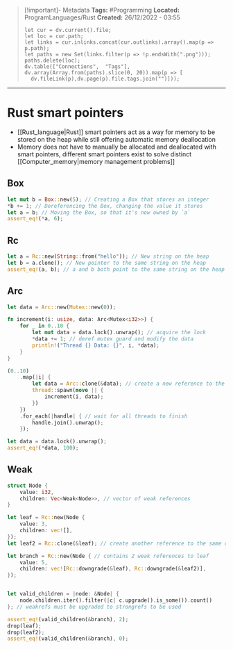 > [!important]- Metadata
> **Tags:** #Programming 
> **Located:** ProgramLanguages/Rust
> **Created:** 26/12/2022 - 03:55
> ```dataviewjs
>let cur = dv.current().file;
>let loc = cur.path;
>let links = cur.inlinks.concat(cur.outlinks).array().map(p => p.path);
>let paths = new Set(links.filter(p => !p.endsWith(".png")));
>paths.delete(loc);
>dv.table(["Connections",  "Tags"], dv.array(Array.from(paths).slice(0, 20)).map(p => [
>   dv.fileLink(p),dv.page(p).file.tags.join("")]));
> ```

___
# Rust smart pointers
- [[Rust_language|Rust]] smart pointers act as a way for memory to be stored on the heap while still offering automatic memory deallocation
- Memory does not have to manually be allocated and deallocated with smart pointers, different smart pointers exist to solve distinct [[Computer_memory|memory management problems]]

## Box
```rust
let mut b = Box::new(5); // Creating a Box that stores an integer
*b += 1; // Dereferencing the Box, changing the value it stores
let a = b; // Moving the Box, so that it's now owned by `a`
assert_eq!(*a, 6);
```



## Rc
```rust
let a = Rc::new(String::from("hello")); // New string on the heap
let b = a.clone(); // New pointer to the same string on the heap
assert_eq!(a, b); // a and b both point to the same string on the heap
```


## Arc
```rust
let data = Arc::new(Mutex::new(0));

fn increment(i: usize, data: Arc<Mutex<i32>>) {
    for _ in 0..10 {
        let mut data = data.lock().unwrap(); // acquire the lock
        *data += 1; // deref mutex guard and modify the data
        println!("Thread {} Data: {}", i, *data);
    }
}

(0..10)
    .map(|i| {
        let data = Arc::clone(&data); // create a new reference to the data
        thread::spawn(move || {
            increment(i, data);
        })
    })
    .for_each(|handle| { // wait for all threads to finish
        handle.join().unwrap();
    });

let data = data.lock().unwrap();
assert_eq!(*data, 100);
```

## Weak 
```rust
struct Node {
    value: i32,
    children: Vec<Weak<Node>>, // vector of weak references
}

let leaf = Rc::new(Node {
    value: 3,
    children: vec![],
});
let leaf2 = Rc::clone(&leaf); // create another reference to the same object

let branch = Rc::new(Node { // contains 2 weak references to leaf
    value: 5,
    children: vec![Rc::downgrade(&leaf), Rc::downgrade(&leaf2)],
});


let valid_children = |node: &Node| {
    node.children.iter().filter(|c| c.upgrade().is_some()).count()
}; // weakrefs must be upgraded to strongrefs to be used

assert_eq!(valid_children(&branch), 2);
drop(leaf);
drop(leaf2);
assert_eq!(valid_children(&branch), 0);

```